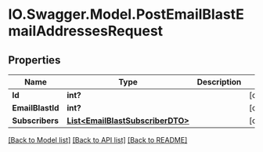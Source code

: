 # IO.Swagger.Model.PostEmailBlastEmailAddressesRequest
## Properties

Name | Type | Description | Notes
------------ | ------------- | ------------- | -------------
**Id** | **int?** |  | [optional] 
**EmailBlastId** | **int?** |  | [optional] 
**Subscribers** | [**List&lt;EmailBlastSubscriberDTO&gt;**](EmailBlastSubscriberDTO.md) |  | [optional] 

[[Back to Model list]](../README.md#documentation-for-models) [[Back to API list]](../README.md#documentation-for-api-endpoints) [[Back to README]](../README.md)

